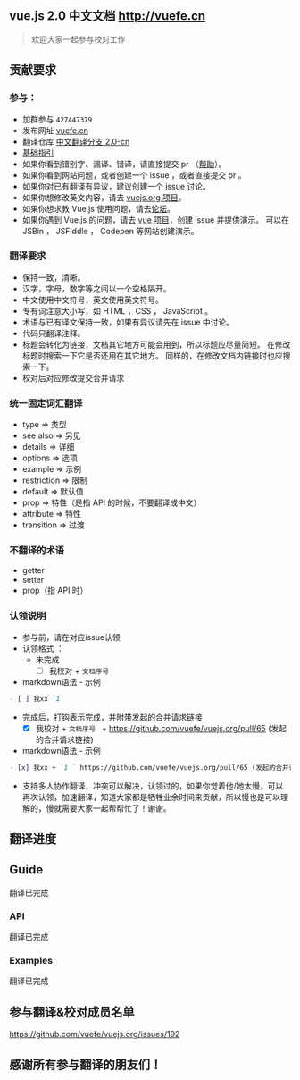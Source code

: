 ## vue.js 2.0 中文文档 http://vuefe.cn

> 欢迎大家一起参与校对工作 

## 贡献要求

### 参与：

- 加群参与 `427447379` 
- 发布网址 [vuefe.cn](http://vuefe.cn/)
- 翻译仓库 [中文翻译分支 2.0-cn](https://github.com/vuefe/vuejs.org)
- [基础指引](https://github.com/vuefe/vuejs.org/issues/25)
- 如果你看到错别字、漏译、错译，请直接提交 pr （[帮助](https://help.github.com/articles/using-pull-requests/)）。
- 如果你看到网站问题，或者创建一个 issue ，或者直接提交 pr 。
- 如果你对已有翻译有异议，建议创建一个 issue 讨论。
- 如果你想修改英文内容，请去 [vuejs.org 项目](http://vuejs.org/)。
- 如果你想求教 Vue.js 使用问题，请去[论坛](http://forum.vuejs.org/)。
- 如果你遇到 Vue.js 的问题，请去 [vue 项目](https://github.com/vuejs/vuejs.org)，创建 issue 并提供演示。
  可以在 JSBin ， JSFiddle ， Codepen 等网站创建演示。

### 翻译要求

- 保持一致，清晰。
- 汉字，字母，数字等之间以一个空格隔开。
- 中文使用中文符号，英文使用英文符号。
- 专有词注意大小写，如 HTML ，CSS ， JavaScript 。
- 术语与已有译文保持一致，如果有异议请先在 issue 中讨论。
- 代码只翻译注释。
- 标题会转化为链接，文档其它地方可能会用到，所以标题应尽量简短。
  在修改标题时搜索一下它是否还用在其它地方。
  同样的，在修改文档内链接时也应搜索一下。
- 校对后对应修改提交合并请求

### 统一固定词汇翻译

- type => 类型
- see also => 另见
- details => 详细
- options => 选项
- example => 示例
- restriction => 限制
- default => 默认值
- prop => 特性（是指  API 的时候，不要翻译成中文）
- attribute => 特性
- transition => 过渡

### 不翻译的术语

- getter
- setter
- prop（指 API 时）

### 认领说明

- 参与前，请在对应issue认领
- 认领格式 ：
  - 未完成
     - [ ] 我校对 + `文档序号 `

- markdown语法 - 示例

```markdown
- [ ] 我xx `1`
```

  - 完成后，打钩表示完成，并附带发起的合并请求链接
     - [x] 我校对 + `文档序号 ` +  https://github.com/vuefe/vuejs.org/pull/65 (发起的合并请求链接)

- markdown语法 - 示例

```markdown
- [x] 我xx + `1 ` https://github.com/vuefe/vuejs.org/pull/65 (发起的合并请求链接)
```

- 支持多人协作翻译，冲突可以解决，认领过的，如果你觉着他/她太慢，可以再次认领，加速翻译，知道大家都是牺牲业余时间来贡献，所以慢也是可以理解的，慢就需要大家一起帮帮忙了！谢谢。

## 翻译进度

## Guide
翻译已完成

### API
翻译已完成

### Examples
翻译已完成


## 参与翻译&校对成员名单
https://github.com/vuefe/vuejs.org/issues/192

## 感谢所有参与翻译的朋友们！
